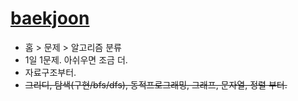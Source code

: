 # [baekjoon](https://www.acmicpc.net/)

* 홈 > 문제 > 알고리즘 분류
* 1일 1문제. 아쉬우면 조금 더.
* 자료구조부터.
* ~~그리디, 탐색(구현/bfs/dfs), 동적프로그래밍, 그래프, 문자열, 정렬 부터.~~